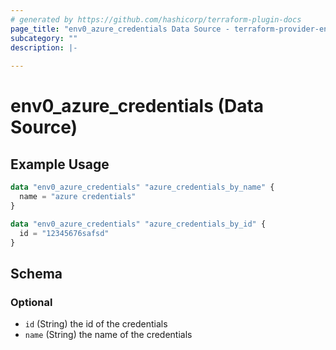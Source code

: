 ```yaml
---
# generated by https://github.com/hashicorp/terraform-plugin-docs
page_title: "env0_azure_credentials Data Source - terraform-provider-env0"
subcategory: ""
description: |-
  
---
```


# env0_azure_credentials (Data Source)



## Example Usage

```terraform
data "env0_azure_credentials" "azure_credentials_by_name" {
  name = "azure credentials"
}

data "env0_azure_credentials" "azure_credentials_by_id" {
  id = "12345676safsd"
}
```

<!-- schema generated by tfplugindocs -->
## Schema

### Optional

- `id` (String) the id of the credentials
- `name` (String) the name of the credentials
